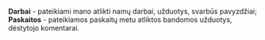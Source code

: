 <b>Darbai</b> - pateikiami mano atlikti namų darbai, užduotys, svarbūs pavyzdžiai; <br>
<b>Paskaitos</b> - pateikiamos paskaitų metu atliktos bandomos užduotys, dėstytojo komentarai.
